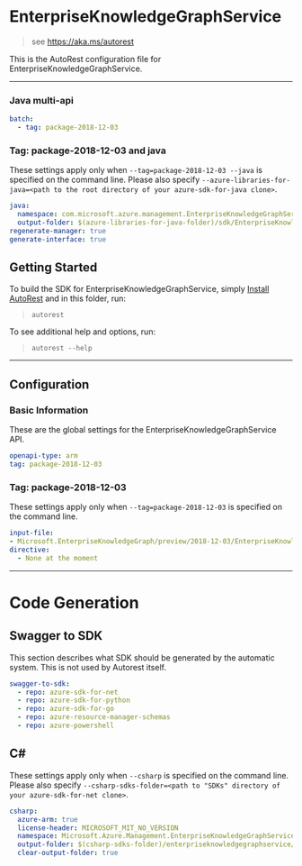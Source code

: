 # EnterpriseKnowledgeGraphService

> see https://aka.ms/autorest

This is the AutoRest configuration file for EnterpriseKnowledgeGraphService.



---

### Java multi-api

``` yaml $(java) && $(multiapi)
batch:
  - tag: package-2018-12-03
```

### Tag: package-2018-12-03 and java

These settings apply only when `--tag=package-2018-12-03 --java` is specified on the command line.
Please also specify `--azure-libraries-for-java=<path to the root directory of your azure-sdk-for-java clone>`.

``` yaml $(tag) == 'package-2018-12-03' && $(java) && $(multiapi)
java:
  namespace: com.microsoft.azure.management.EnterpriseKnowledgeGraphService.v2018-12-03
  output-folder: $(azure-libraries-for-java-folder)/sdk/EnterpriseKnowledgeGraphService/mgmt-v2018-12-03
regenerate-manager: true
generate-interface: true
```


## Getting Started
To build the SDK for EnterpriseKnowledgeGraphService, simply [Install AutoRest](https://aka.ms/autorest/install) and in this folder, run:

> `autorest`

To see additional help and options, run:

> `autorest --help`
---

## Configuration



### Basic Information
These are the global settings for the EnterpriseKnowledgeGraphService API.

``` yaml
openapi-type: arm
tag: package-2018-12-03
```

### Tag: package-2018-12-03

These settings apply only when `--tag=package-2018-12-03` is specified on the command line.

``` yaml $(tag) == 'package-2018-12-03'
input-file:
- Microsoft.EnterpriseKnowledgeGraph/preview/2018-12-03/EnterpriseKnowledgeGraphSwagger.json
directive:
  - None at the moment
```

---
# Code Generation

## Swagger to SDK

This section describes what SDK should be generated by the automatic system.
This is not used by Autorest itself.

``` yaml $(swagger-to-sdk)
swagger-to-sdk:
  - repo: azure-sdk-for-net
  - repo: azure-sdk-for-python
  - repo: azure-sdk-for-go
  - repo: azure-resource-manager-schemas
  - repo: azure-powershell
```

## C#

These settings apply only when `--csharp` is specified on the command line.
Please also specify `--csharp-sdks-folder=<path to "SDKs" directory of your azure-sdk-for-net clone>`.

``` yaml $(csharp)
csharp:
  azure-arm: true
  license-header: MICROSOFT_MIT_NO_VERSION
  namespace: Microsoft.Azure.Management.EnterpriseKnowledgeGraphService
  output-folder: $(csharp-sdks-folder)/enterpriseknowledgegraphservice/Microsoft.Azure.Management.EnterpriseKnowledgeGraphService/src/Generated
  clear-output-folder: true
```



